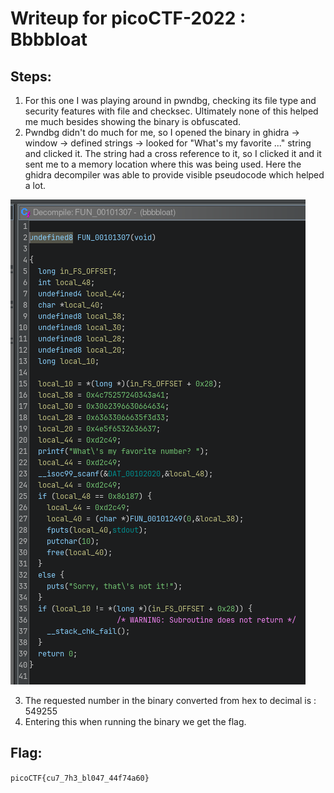# Writeup for picoCTF-2022 : Bbbbloat

## Steps:
1) For this one I was playing around in pwndbg, checking its file type and security features with file and checksec. Ultimately none of this helped me much besides showing the binary is obfuscated.
2) Pwndbg didn't do much for me, so I opened the binary in ghidra -> window -> defined strings -> looked for "What's my favorite ..." string and clicked it. The string had a cross reference to it, so I clicked it and it sent me to a memory location where this was being used. Here the ghidra decompiler was able to provide visible pseudocode which helped a lot.

![ghidra-preview](ghidra-preview.png)

3) The requested number in the binary converted from hex to decimal is : 549255
4) Entering this when running the binary we get the flag.

## Flag:
```picoCTF{cu7_7h3_bl047_44f74a60}```
